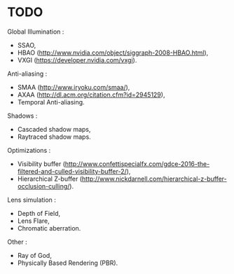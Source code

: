 TODO
=========

Global Illumination :
- SSAO,
- HBAO (http://www.nvidia.com/object/siggraph-2008-HBAO.html),
- VXGI (https://developer.nvidia.com/vxgi).

Anti-aliasing :
- SMAA (http://www.iryoku.com/smaa/),
- AXAA (http://dl.acm.org/citation.cfm?id=2945129),
- Temporal Anti-aliasing.

Shadows :
- Cascaded shadow maps,
- Raytraced shadow maps.

Optimizations :
- Visibility buffer (http://www.confettispecialfx.com/gdce-2016-the-filtered-and-culled-visibility-buffer-2/),
- Hierarchical Z-buffer (http://www.nickdarnell.com/hierarchical-z-buffer-occlusion-culling/).

Lens simulation :
- Depth of Field,
- Lens Flare,
- Chromatic aberration.

Other :
- Ray of God,
- Physically Based Rendering (PBR).

